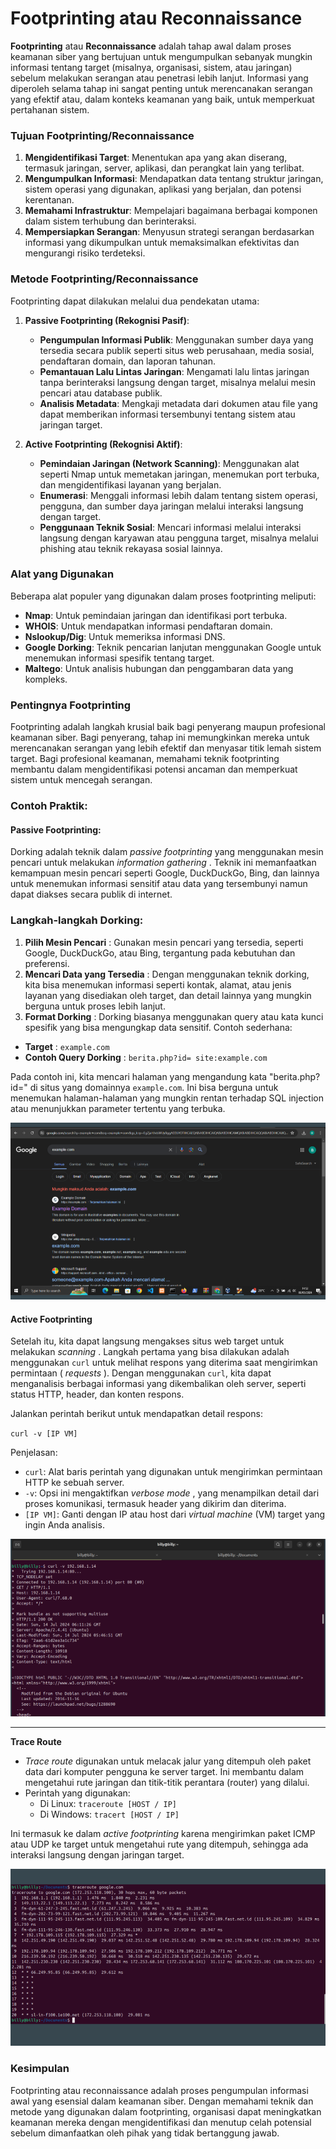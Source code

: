 
# **Footprinting** atau **Reconnaissance**

**Footprinting** atau **Reconnaissance** adalah tahap awal dalam proses keamanan siber yang bertujuan untuk mengumpulkan sebanyak mungkin informasi tentang target (misalnya, organisasi, sistem, atau jaringan) sebelum melakukan serangan atau penetrasi lebih lanjut. Informasi yang diperoleh selama tahap ini sangat penting untuk merencanakan serangan yang efektif atau, dalam konteks keamanan yang baik, untuk memperkuat pertahanan sistem.

### Tujuan Footprinting/Reconnaissance

1. **Mengidentifikasi Target**: Menentukan apa yang akan diserang, termasuk jaringan, server, aplikasi, dan perangkat lain yang terlibat.
2. **Mengumpulkan Informasi**: Mendapatkan data tentang struktur jaringan, sistem operasi yang digunakan, aplikasi yang berjalan, dan potensi kerentanan.
3. **Memahami Infrastruktur**: Mempelajari bagaimana berbagai komponen dalam sistem terhubung dan berinteraksi.
4. **Mempersiapkan Serangan**: Menyusun strategi serangan berdasarkan informasi yang dikumpulkan untuk memaksimalkan efektivitas dan mengurangi risiko terdeteksi.

### Metode Footprinting/Reconnaissance

Footprinting dapat dilakukan melalui dua pendekatan utama:

1. **Passive Footprinting (Rekognisi Pasif)**:

   - **Pengumpulan Informasi Publik**: Menggunakan sumber daya yang tersedia secara publik seperti situs web perusahaan, media sosial, pendaftaran domain, dan laporan tahunan.
   - **Pemantauan Lalu Lintas Jaringan**: Mengamati lalu lintas jaringan tanpa berinteraksi langsung dengan target, misalnya melalui mesin pencari atau database publik.
   - **Analisis Metadata**: Mengkaji metadata dari dokumen atau file yang dapat memberikan informasi tersembunyi tentang sistem atau jaringan target.
2. **Active Footprinting (Rekognisi Aktif)**:

   - **Pemindaian Jaringan (Network Scanning)**: Menggunakan alat seperti Nmap untuk memetakan jaringan, menemukan port terbuka, dan mengidentifikasi layanan yang berjalan.
   - **Enumerasi**: Menggali informasi lebih dalam tentang sistem operasi, pengguna, dan sumber daya jaringan melalui interaksi langsung dengan target.
   - **Penggunaan Teknik Sosial**: Mencari informasi melalui interaksi langsung dengan karyawan atau pengguna target, misalnya melalui phishing atau teknik rekayasa sosial lainnya.

### Alat yang Digunakan

Beberapa alat populer yang digunakan dalam proses footprinting meliputi:

- **Nmap**: Untuk pemindaian jaringan dan identifikasi port terbuka.
- **WHOIS**: Untuk mendapatkan informasi pendaftaran domain.
- **Nslookup/Dig**: Untuk memeriksa informasi DNS.
- **Google Dorking**: Teknik pencarian lanjutan menggunakan Google untuk menemukan informasi spesifik tentang target.
- **Maltego**: Untuk analisis hubungan dan penggambaran data yang kompleks.

### Pentingnya Footprinting

Footprinting adalah langkah krusial baik bagi penyerang maupun profesional keamanan siber. Bagi penyerang, tahap ini memungkinkan mereka untuk merencanakan serangan yang lebih efektif dan menyasar titik lemah sistem target. Bagi profesional keamanan, memahami teknik footprinting membantu dalam mengidentifikasi potensi ancaman dan memperkuat sistem untuk mencegah serangan.


### Contoh Praktik:

#### Passive Footprinting:

Dorking adalah teknik dalam *passive footprinting* yang menggunakan mesin pencari untuk melakukan  *information gathering* . Teknik ini memanfaatkan kemampuan mesin pencari seperti Google, DuckDuckGo, Bing, dan lainnya untuk menemukan informasi sensitif atau data yang tersembunyi namun dapat diakses secara publik di internet.

### Langkah-langkah Dorking:

1. **Pilih Mesin Pencari** : Gunakan mesin pencari yang tersedia, seperti Google, DuckDuckGo, atau Bing, tergantung pada kebutuhan dan preferensi.
2. **Mencari Data yang Tersedia** : Dengan menggunakan teknik dorking, kita bisa menemukan informasi seperti kontak, alamat, atau jenis layanan yang disediakan oleh target, dan detail lainnya yang mungkin berguna untuk proses lebih lanjut.
3. **Format Dorking** : Dorking biasanya menggunakan query atau kata kunci spesifik yang bisa mengungkap data sensitif. Contoh sederhana:

* **Target** : `example.com`
* **Contoh Query Dorking** : `berita.php?id= site:example.com`

Pada contoh ini, kita mencari halaman yang mengandung kata "berita.php?id=" di situs yang domainnya `example.com`. Ini bisa berguna untuk menemukan halaman-halaman yang mungkin rentan terhadap SQL injection atau menunjukkan parameter tertentu yang terbuka.

![1728457504168](image/README/1728457504168.png)

#### Active Footprinting


Setelah itu, kita dapat langsung mengakses situs web target untuk melakukan  *scanning* . Langkah pertama yang bisa dilakukan adalah menggunakan `curl` untuk melihat respons yang diterima saat mengirimkan permintaan ( *requests* ). Dengan menggunakan `curl`, kita dapat menganalisis berbagai informasi yang dikembalikan oleh server, seperti status HTTP, header, dan konten respons.

Jalankan perintah berikut untuk mendapatkan detail respons:

`curl -v [IP VM] `

Penjelasan:

* `curl`: Alat baris perintah yang digunakan untuk mengirimkan permintaan HTTP ke sebuah server.
* `-v`: Opsi ini mengaktifkan  *verbose mode* , yang menampilkan detail dari proses komunikasi, termasuk header yang dikirim dan diterima.
* `[IP VM]`: Ganti dengan IP atau host dari *virtual machine* (VM) target yang ingin Anda analisis.

![1728457857107](image/README/1728457857107.png)

---



**Trace Route**

* *Trace route* digunakan untuk melacak jalur yang ditempuh oleh paket data dari komputer pengguna ke server target. Ini membantu dalam mengetahui rute jaringan dan titik-titik perantara (router) yang dilalui.
* Perintah yang digunakan:
  * Di Linux: `traceroute [HOST / IP]`
  * Di Windows: `tracert [HOST / IP]`

Ini termasuk ke dalam *active footprinting* karena mengirimkan paket ICMP atau UDP ke target untuk mengetahui rute yang ditempuh, sehingga ada interaksi langsung dengan jaringan target.

![1728458042754](image/README/1728458042754.png)

### Kesimpulan

Footprinting atau reconnaissance adalah proses pengumpulan informasi awal yang esensial dalam keamanan siber. Dengan memahami teknik dan metode yang digunakan dalam footprinting, organisasi dapat meningkatkan keamanan mereka dengan mengidentifikasi dan menutup celah potensial sebelum dimanfaatkan oleh pihak yang tidak bertanggung jawab.
